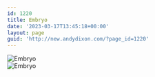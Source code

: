 ```yaml
---
id: 1220
title: Embryo
date: '2023-03-17T13:45:18+00:00'
layout: page
guid: 'http://new.andydixon.com/?page_id=1220'
---
```


![Embryo](https://i0.wp.com/assets.g8x2.ldn.idrivee2-23.com/posters/Embryo%2001.jpg?w=1200&ssl=1 "Embryo")  
![Embryo](https://i0.wp.com/assets.g8x2.ldn.idrivee2-23.com/posters/Embryo%2002.jpg?w=1200&ssl=1 "Embryo")